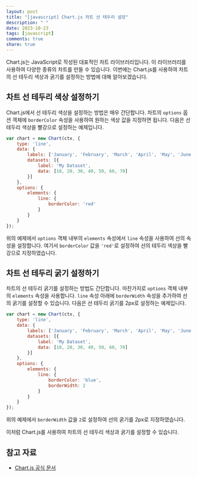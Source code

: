 ```yaml
---
layout: post
title: "[javascript] Chart.js 차트 선 테두리 설정"
description: " "
date: 2023-10-23
tags: [javascript]
comments: true
share: true
---
```


Chart.js는 JavaScript로 작성된 대표적인 차트 라이브러리입니다. 이 라이브러리를 사용하여 다양한 종류의 차트를 만들 수 있습니다. 이번에는 Chart.js를 사용하여 차트의 선 테두리 색상과 굵기를 설정하는 방법에 대해 알아보겠습니다.

## 차트 선 테두리 색상 설정하기
Chart.js에서 선 테두리 색상을 설정하는 방법은 매우 간단합니다. 차트의 `options` 옵션 객체에 `borderColor` 속성을 사용하여 원하는 색상 값을 지정하면 됩니다. 다음은 선 테두리 색상을 빨강으로 설정하는 예제입니다.

```javascript
var chart = new Chart(ctx, {
    type: 'line',
    data: {
        labels: ['January', 'February', 'March', 'April', 'May', 'June', 'July'],
        datasets: [{
            label: 'My Dataset',
            data: [10, 20, 30, 40, 50, 60, 70]
        }]
    },
    options: {
        elements: {
            line: {
                borderColor: 'red'
            }
        }
    }
});
```

위의 예제에서 `options` 객체 내부의 `elements` 속성에서 `line` 속성을 사용하여 선의 속성을 설정합니다. 여기서 `borderColor` 값을 `'red'`로 설정하여 선의 테두리 색상을 빨강으로 지정하였습니다.

## 차트 선 테두리 굵기 설정하기
차트의 선 테두리 굵기를 설정하는 방법도 간단합니다. 마찬가지로 `options` 객체 내부의 `elements` 속성을 사용합니다. `line` 속성 아래에 `borderWidth` 속성을 추가하여 선의 굵기를 설정할 수 있습니다. 다음은 선 테두리 굵기를 2px로 설정하는 예제입니다.

```javascript
var chart = new Chart(ctx, {
    type: 'line',
    data: {
        labels: ['January', 'February', 'March', 'April', 'May', 'June', 'July'],
        datasets: [{
            label: 'My Dataset',
            data: [10, 20, 30, 40, 50, 60, 70]
        }]
    },
    options: {
        elements: {
            line: {
                borderColor: 'blue',
                borderWidth: 2
            }
        }
    }
});
```

위의 예제에서 `borderWidth` 값을 `2`로 설정하여 선의 굵기를 2px로 지정하였습니다.

이처럼 Chart.js를 사용하여 차트의 선 테두리 색상과 굵기를 설정할 수 있습니다.

## 참고 자료
- [Chart.js 공식 문서](https://www.chartjs.org/docs/latest/)